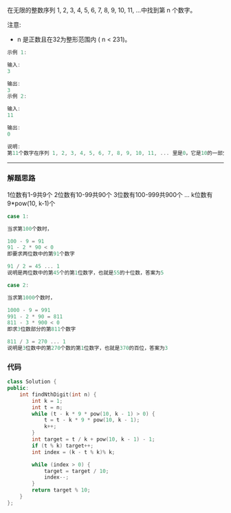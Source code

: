 
在无限的整数序列 1, 2, 3, 4, 5, 6, 7, 8, 9, 10, 11, ...中找到第 n 个数字。

注意:

- n 是正数且在32为整形范围内 ( n < 231)。

```cpp
示例 1:

输入:
3

输出:
3
示例 2:

输入:
11

输出:
0

说明:
第11个数字在序列 1, 2, 3, 4, 5, 6, 7, 8, 9, 10, 11, ... 里是0，它是10的一部分。
```

---

### 解题思路

1位数有1-9共9个
2位数有10-99共90个
3位数有100-999共900个
...
k位数有9*pow(10, k-1)个

```cpp
case 1:

当求第100个数时，

100 - 9 = 91
91 - 2 * 90 < 0
即要求两位数中的第91个数字

91 / 2 = 45 ... 1
说明是两位数中的第45个的第1位数字，也就是55的十位数，答案为5
```

```cpp
case 2:

当求第1000个数时，

1000 - 9 = 991
991 - 2 * 90 = 811
811 - 3 * 900 < 0
即求3位数部分的第811个数字

811 / 3 = 270 ... 1
说明是3位数中的第270个数的第1位数字，也就是370的百位，答案为3
```

### 代码

```cpp
class Solution {
public:
    int findNthDigit(int n) {
        int k = 1;
        int t = n;
        while (t - k * 9 * pow(10, k - 1) > 0) {
            t = t - k * 9 * pow(10, k - 1);
            k++;
        }
        int target = t / k + pow(10, k - 1) - 1;
        if (t % k) target++;
        int index = (k - t % k)% k;

        while (index > 0) {
            target = target / 10;
            index--;
        }
        return target % 10;
    }
};
```
